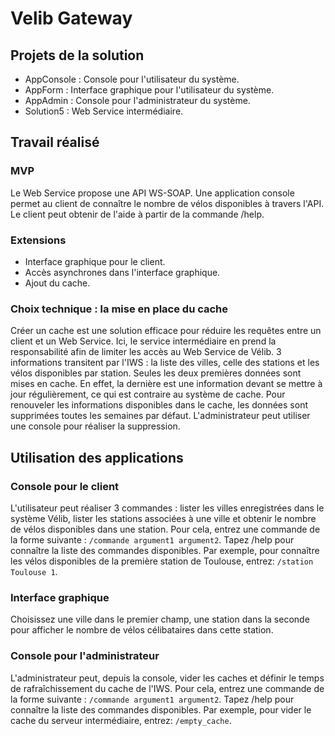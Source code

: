 ﻿# Velib Gateway

## Projets de la solution
- AppConsole : Console pour l'utilisateur du système.
- AppForm : Interface graphique pour l'utilisateur du système.
- AppAdmin : Console pour l'administrateur du système.
- Solution5 : Web Service intermédiaire.

## Travail réalisé

### MVP
Le Web Service propose une API WS-SOAP.
Une application console permet au client de connaître le nombre de vélos disponibles à travers l'API.
Le client peut obtenir de l'aide à partir de la commande /help.
    
### Extensions
-   Interface graphique pour le client.
-   Accès asynchrones dans l'interface graphique.
-   Ajout du cache.


### Choix technique : la mise en place du cache
Créer un cache est une solution efficace pour réduire les requêtes entre un client et un Web Service. Ici, le service intermédiaire en prend la responsabilité afin de limiter les accès au Web Service de Vélib. 3 informations transitent par l'IWS : la liste des villes, celle des stations et les vélos disponibles par station. Seules les deux premières données sont mises en cache. En effet, la dernière est une information devant se mettre à jour régulièrement, ce qui est contraire au système de cache.
Pour renouveler les informations disponibles dans le cache, les données sont supprimées toutes les semaines par défaut. L'administrateur peut utiliser une console pour réaliser la suppression.

## Utilisation des applications
### Console pour le client
L'utilisateur peut réaliser 3 commandes : lister les villes enregistrées dans le système Vélib, lister les stations associées à une ville et obtenir le nombre de vélos disponibles dans une station.
Pour cela, entrez une commande de la forme suivante : `/commande argument1 argument2`.
Tapez /help pour connaître la liste des commandes disponibles.
Par exemple, pour connaître les vélos disponibles de la première station de Toulouse, entrez: `/station Toulouse 1`.
### Interface graphique
Choisissez une ville dans le premier champ, une station dans la seconde pour afficher le nombre de vélos célibataires dans cette station.
### Console pour l'administrateur
L'administrateur peut, depuis la console, vider les caches et définir le temps de rafraîchissement du cache de l'IWS.
Pour cela, entrez une commande de la forme suivante : `/commande argument1 argument2`.
Tapez /help pour connaître la liste des commandes disponibles.
Par exemple, pour vider le cache du serveur intermédiaire, entrez: `/empty_cache`.
